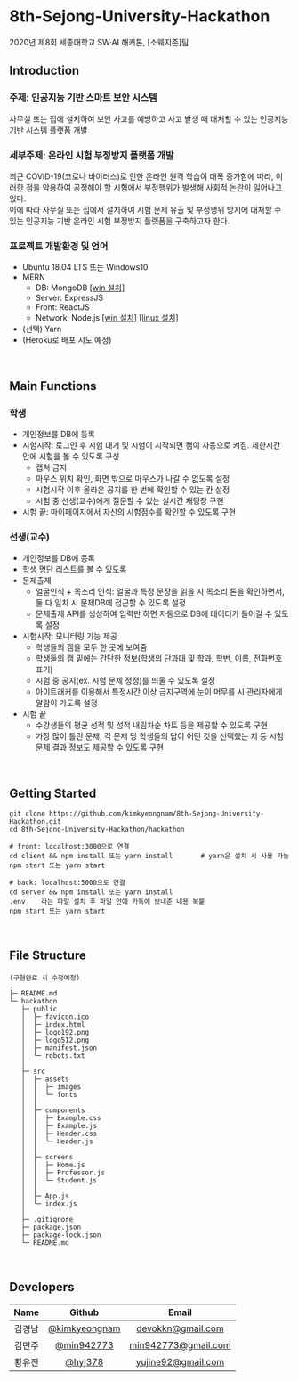 # 8th-Sejong-University-Hackathon
2020년 제8회 세종대학교 SW·AI 해커톤, [소웨지존]팀
<br>

## Introduction
### 주제: 인공지능 기반 스마트 보안 시스템<br>
사무실 또는 집에 설치하여 보안 사고를 예방하고 사고 발생 때 대처할 수 있는 인공지능 기반 시스템 플랫폼 개발<br>
### 세부주제: 온라인 시험 부정방지 플랫폼 개발
최근 COVID-19(코로나 바이러스)로 인한 온라인 원격 학습이 대폭 증가함에 따라, 이러한 점을 악용하여 공정해야 할 시험에서 부정행위가 발생해 사회적 논란이 일어나고 있다.<br>이에 따라 사무실 또는 집에서 설치하여 시험 문제 유출 및 부정행위 방지에 대처할 수 있는 인공지능 기반 온라인 시험 부정방지 플랫폼을 구축하고자 한다.
### 프로젝트 개발환경 및 언어
* Ubuntu 18.04 LTS 또는 Windows10
* MERN
  * DB: MongoDB  [[win 설치]](https://fastdl.mongodb.org/win32/mongodb-win32-x86_64-2012plus-4.2.8-signed.msi)
  * Server: ExpressJS 
  * Front: ReactJS
  * Network: Node.js  [[win 설치]](https://nodejs.org/dist/v12.18.1/node-v12.18.1-x64.msi) [[linux 설치]](https://nodejs.org/dist/v12.18.1/node-v12.18.1-linux-x64.tar.xz)
* (선택) Yarn
* (Heroku로 배포 시도 예정)
<br>

## Main Functions
### 학생
* 개인정보를 DB에 등록
* 시험시작: 로그인 후 시험 대기 및 시험이 시작되면 캠이 자동으로 켜짐. 제한시간 안에 시험을 볼 수 있도록 구성
  * 캡쳐 금지
  * 마우스 위치 확인, 화면 밖으로 마우스가 나갈 수 없도록 설정
  * 시험시작 이후 올라온 공지를 한 번에 확인할 수 있는 칸 설정
  * 시험 중 선생(교수)에게 질문할 수 있는 실시간 채팅창 구현
* 시험 끝: 마이페이지에서 자신의 시험점수를 확인할 수 있도록 구현
### 선생(교수)
* 개인정보를 DB에 등록
* 학생 명단 리스트를 볼 수 있도록
* 문제출제
  * 얼굴인식 + 목소리 인식: 얼굴과 특정 문장을 읽을 시 목소리 톤을 확인하면서, 둘 다 일치 시 문제DB에 접근할 수 있도록 설정
  * 문제출제 API를 생성하여 입력만 하면 자동으로 DB에 데이터가 들어갈 수 있도록 설정
* 시험시작: 모니터링 기능 제공
  * 학생들의 캠을 모두 한 곳에 보여줌
  * 학생들의 캠 밑에는 간단한 정보(학생의 단과대 및 학과, 학번, 이름, 전화번호 표기)
  * 시험 중 공지(ex. 시험 문제 정정)를 띄울 수 있도록 설정
  * 아이트래커를 이용해서 특정시간 이상 금지구역에 눈이 머무를 시 관리자에게 알람이 가도록 설정
* 시험 끝
  * 수강생들의 평균 성적 및 성적 내림차순 차트 등을 제공할 수 있도록 구현
  * 가장 많이 틀린 문제, 각 문제 당 학생들의 답이 어떤 것을 선택했는 지 등 시험 문제 결과 정보도 제공할 수 있도록 구현
<br>

## Getting Started
```
git clone https://github.com/kimkyeongnam/8th-Sejong-University-Hackathon.git
cd 8th-Sejong-University-Hackathon/hackathon

# front: localhost:3000으로 연결
cd client && npm install 또는 yarn install       # yarn은 설치 시 사용 가능
npm start 또는 yarn start

# back: localhost:5000으로 연결
cd server && npm install 또는 yarn install
.env    라는 파일 설치 후 파일 안에 카톡에 보내준 내용 복붙
npm start 또는 yarn start
```
<br>

## File Structure
```
(구현완료 시 수정예정)
.
├─ README.md
└─ hackathon
   ├─ public
   │  ├─ favicon.ico
   │  ├─ index.html
   │  ├─ logo192.png
   │  ├─ logo512.png
   │  ├─ manifest.json
   │  └─ robots.txt
   │  
   ├─ src
   │  ├─ assets
   │  │  ├─ images
   │  │  └─ fonts
   │  │ 
   │  ├─ components
   │  │  ├─ Example.css
   │  │  ├─ Example.js
   │  │  ├─ Header.css
   │  │  └─ Header.js
   │  │
   │  ├─ screens
   │  │  ├─ Home.js
   │  │  ├─ Professor.js
   │  │  └─ Student.js
   │  │
   │  ├─ App.js
   │  └─ index.js
   │
   ├─ .gitignore
   ├─ package.json
   ├─ package-lock.json
   └─ README.md
```
<br>

## Developers
|Name|Github|Email|
|:--:|:--:|:--:|
|김경남|[@kimkyeongnam](https://github.com/kimkyeongnam)|devokkn@gmail.com|
|김민주|[@min942773](https://github.com/min942773)|min942773@gmail.com|
|황유진|[@hyj378](https://github.com/hyj378)|yujine92@gmail.com|
